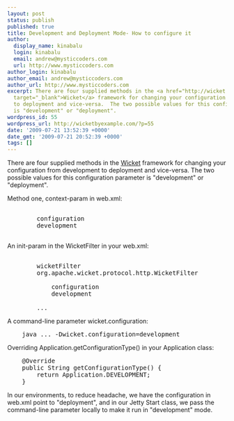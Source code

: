 ```yaml
---
layout: post
status: publish
published: true
title: Development and Deployment Mode- How to configure it
author:
  display_name: kinabalu
  login: kinabalu
  email: andrew@mysticcoders.com
  url: http://www.mysticcoders.com
author_login: kinabalu
author_email: andrew@mysticcoders.com
author_url: http://www.mysticcoders.com
excerpt: There are four supplied methods in the <a href="http://wicket.apache.org"
  target="_blank">Wicket</a> framework for changing your configuration from development
  to deployment and vice-versa.  The two possible values for this configuration parameter
  is "development" or "deployment".
wordpress_id: 55
wordpress_url: http://wicketbyexample.com/?p=55
date: '2009-07-21 13:52:39 +0000'
date_gmt: '2009-07-21 20:52:39 +0000'
tags: []
---
```

<p>There are four supplied methods in the <a href="http://wicket.apache.org" target="_blank">Wicket</a> framework for changing your configuration from development to deployment and vice-versa.  The two possible values for this configuration parameter is "development" or "deployment".<a id="more"></a><a id="more-55"></a></p>
<p>Method one, context-param in web.xml:</p>
<pre lang="xml" colla="+">
    <context-param>
        <param-name>configuration</param-name>
        <param-value>development</param-value>
    </context-param>
</pre>
<p>An init-param in the WicketFilter in your web.xml:</p>
<pre lang="xml" colla="+">
    <filter>
        <filter-name>wicketFilter</filter-name>
        <filter-class>org.apache.wicket.protocol.http.WicketFilter</filter-class>
        <init-param>
            <param-name>configuration</param-name>
            <param-value>development</param-value>
        </init-param>
        ...
</pre>
<p>A command-line parameter wicket.configuration:</p>
<pre lang="bash" colla="+">
    java ... -Dwicket.configuration=development
</pre>
<p>Overriding Application.getConfigurationType() in your Application class:</p>
<pre lang="java" colla="+">
    @Override
    public String getConfigurationType() {
        return Application.DEVELOPMENT;
    }
</pre>
<p>In our environments, to reduce headache, we have the configuration in web.xml point to "deployment", and in our Jetty Start class, we pass the command-line parameter locally to make it run in "development" mode.</p>
